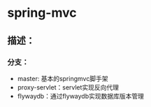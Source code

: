 # spring-mvc

## 描述：
### 分支：

- master: 基本的springmvc脚手架
- proxy-servlet：servlet实现反向代理
- flywaydb：通过flywaydb实现数据库版本管理

### 